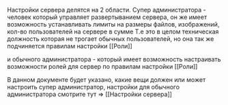 
Настройки сервера делятся на 2 области. 
Супер администратора - человек который управляет развертыванием сервера, он же имеет возможность устанавливать лимиты на размеры файлов, изображений, кол-во пользователей на сервере в сумме
Т.е это в целом техническая должность которая не трогает обычных пользователей, но она так же подчиняется правилам настройки [[Роли]]

и обычного администратора - который имеет возможность настраивать возможности ролей для сервер по правилам настройки [[Роли]]

В данном документе будет указано, какие вещи должен или может настроить супер администратор, настройки для обычного администратора смотрите тут => [[Настройки сервера]]

